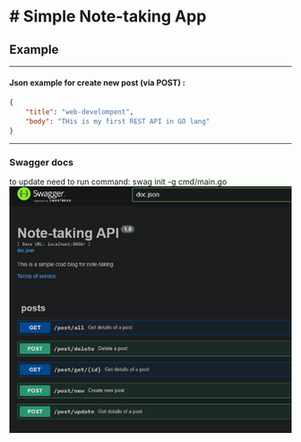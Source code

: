 # # Simple Note-taking App 

## Example
_________________________________________________

#### Json example for create new post (via POST) :
```json
{
    "title": "web-develompent",
    "body": "THis is my first REST API in GO lang"
}
```
_________________________________________________

### Swagger docs 

to update need to run command: swag init -g cmd/main.go
![swagger.png](swagger.png)